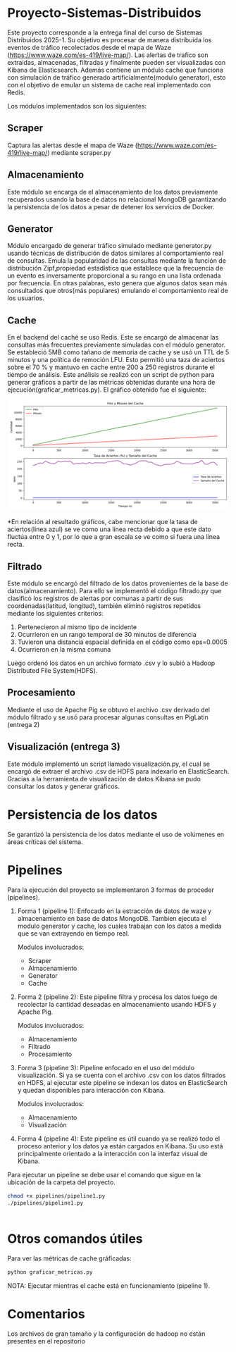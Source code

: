 # Proyecto-Sistemas-Distribuidos

Este proyecto corresponde a la entrega final del curso de Sistemas Distribuidos 2025-1. Su objetivo es procesar de manera distribuida los eventos de tráfico recolectados desde el mapa de Waze (https://www.waze.com/es-419/live-map/). Las alertas de trafico son extraidas, almacenadas, filtradas y finalmente pueden ser visualizadas con Kibana de Elasticsearch. Además contiene un módulo cache que funciona con simulación de tráfico generado artificialmente(modulo generator), esto con el objetivo de emular un sistema de cache real implementado con Redis.

Los módulos implementados son los siguientes:

## Scraper 
Captura las alertas desde el mapa de Waze (https://www.waze.com/es-419/live-map/) mediante scraper.py
## Almacenamiento
Este módulo se encarga de el almacenamiento de los datos previamente recuperados usando la base de datos no relacional MongoDB garantizando la persistencia de los datos a pesar de detener los servicios de Docker.
## Generator
Módulo encargado de generar tráfico simulado mediante generator.py usando técnicas de distribución de datos similares al comportamiento real de consultas. Emula la popularidad de las consultas mediante la función de distribución Zipf,propiedad estadística que establece que la frecuencia de un evento es inversamente proporcional a su rango en una lista ordenada por frecuencia. En otras palabras, esto genera que algunos datos sean más consultados que otros(más populares) emulando el comportamiento real de los usuarios.
## Cache
En el backend del caché se uso Redis. Este se encargó de almacenar las consultas más frecuentes previamente simuladas con el módulo generator. Se estableció 5MB como tañano de memoria de cache y se usó un TTL de 5 minutos y una política de remoción LFU.
Esto permitió una taza de aciertos sobre el 70 % y mantuvo en cache entre 200 a 250 registros durante el tiempo de análisis. Este análisis se realizó con un script de python para generar gráficos a partir de las métricas obtenidas durante una hora de ejecución(graficar_metricas.py). El gráfico obtenido fue el siguiente:

![Gráfico cache](grafico_cache.png)

*En relación al resultado gráficos, cabe mencionar que la tasa de aciertos(linea azul) se ve como una línea recta debido a que este dato fluctúa entre 0 y 1, por lo que a gran escala se ve como si fuera una línea recta.

## Filtrado
Este módulo se encargó del filtrado de los datos provenientes de la base de datos(almacenamiento). Para ello se implementó el código filtrado.py que clasificó los registros de alertas por comunas a partir de sus coordenadas(latitud, longitud), también eliminó registros repetidos mediante los siguientes criterios:

1. Pertenecieron al mismo tipo de incidente
2. Ocurrieron en un rango temporal de 30 minutos de diferencia
3. Tuvieron una distancia espacial definida en el código como eps=0.0005
4. Ocurrieron en la misma comuna

Luego ordenó los datos en un archivo formato .csv y lo subió a Hadoop Distributed File System(HDFS).

## Procesamiento
Mediante el uso de Apache Pig se obtuvo el archivo .csv derivado del módulo filtrado y se usó para procesar algunas consultas en PigLatin (entrega 2)

## Visualización (entrega 3)
Este módulo implementó un script llamado visualización.py, el cual se encargó de extraer el archivo .csv de HDFS para indexarlo en ElasticSearch. Gracias a la herramienta de visualización de datos Kibana se pudo consultar los datos y generar gráficos.

# Persistencia de los datos
Se garantizó la persistencia de los datos mediante el uso de volúmenes en áreas críticas del sistema. 

# Pipelines

Para la ejecución del proyecto se implementaron 3 formas de proceder (pipelines).

1. Forma 1 (pipeline 1):
   Enfocado en la estracción de datos de waze y almacenamiento en base de datos MongoDB.
   Tambien ejecuta el modulo generator y cache, los cuales trabajan con los datos a medida que se van extrayendo en tiempo real.

   Modulos involucrados:
   - Scraper
   - Almacenamiento
   - Generator
   - Cache

2. Forma 2 (pipeline 2):
   Este pipeline filtra y procesa los datos luego de recolectar la cantidad deseadas en almacenamiento usando HDFS y Apache Pig. 

     Modulos involucrados:
   - Almacenamiento
   - Filtrado
   - Procesamiento

3. Forma 3 (pipeline 3):
   Pipeline enfocado en el uso del módulo visualización. Si ya se cuenta con el archivo .csv con los datos filtrados en HDFS, al ejecutar este pipeline se indexan los datos en ElasticSearch y quedan disponibles para interacción con Kibana.

   Modulos involucrados:
   - Almacenamiento
   - Visualización
     
5. Forma 4 (pipeline 4):
   Este pipeline es útil cuando ya se realizó todo el proceso anterior y los datos ya están cargados en Kibana. Su uso está principalmente orientado a la interacción con la interfaz visual de Kibana.
   

Para ejecutar un pipeline se debe usar el comando que sigue en la ubicación de la carpeta del proyecto.

```bash
chmod +x pipelines/pipeline1.py
./pipelines/pipeline1.py
    
```


# Otros comandos útiles

Para ver las métricas de cache gráficadas:

```bash
python graficar_metricas.py       
```
NOTA: Ejecutar mientras el cache está en funcionamiento (pipeline 1).


# Comentarios

Los archivos de gran tamaño y la configuración de hadoop no están presentes en el repositorio

